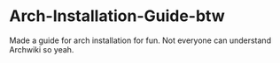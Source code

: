 # Arch-Installation-Guide-btw
Made a guide for arch installation for fun. Not everyone can understand Archwiki so yeah.
